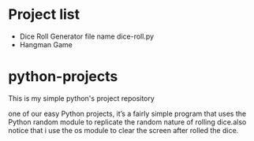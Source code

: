  
# Project list
- Dice Roll Generator file name dice-roll.py
- Hangman Game

# python-projects
This is my simple python's project repository

one of our easy Python projects, it’s a fairly simple program that uses the Python random module to replicate the random nature of rolling dice.also notice that i use the os module to clear the screen after rolled the dice.
